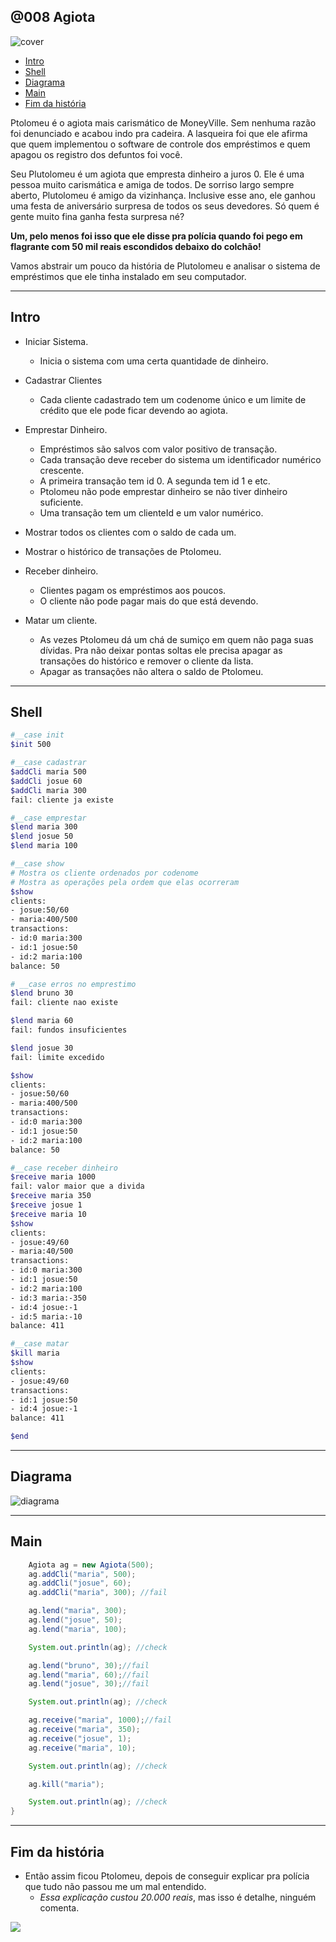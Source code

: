 ## @008 Agiota

![cover](https://raw.githubusercontent.com/qxcodepoo/arcade/master/base/008/cover.jpg)

[](toc)

- [Intro](#intro)
- [Shell](#shell)
- [Diagrama](#diagrama)
- [Main](#main)
- [Fim da história](#fim-da-história)
[](toc)

Ptolomeu é o agiota mais carismático de MoneyVille. Sem nenhuma razão foi denunciado e acabou indo pra cadeira. A lasqueira foi que ele afirma que quem implementou o software de controle dos empréstimos e quem apagou os registro dos defuntos foi você.

Seu Plutolomeu é um agiota que empresta dinheiro a juros 0. Ele é uma pessoa muito carismática e amiga de todos. De sorriso largo sempre aberto, Plutolomeu é amigo da vizinhança. Inclusive esse ano, ele ganhou uma festa de aniversário surpresa de todos os seus devedores. Só quem é gente muito fina ganha festa surpresa né?

**Um, pelo menos foi isso que ele disse pra polícia quando foi pego em flagrante com 50 mil reais escondidos debaixo do colchão!**

Vamos abstrair um pouco da história de Plutolomeu e analisar o sistema de empréstimos que ele tinha instalado em seu computador.

***

## Intro

- Iniciar Sistema.
  - Inicia o sistema com uma certa quantidade de dinheiro.

- Cadastrar Clientes
  - Cada cliente cadastrado tem um codenome único e um limite de crédito que ele pode ficar devendo ao agiota.

- Emprestar Dinheiro.
  - Empréstimos são salvos com valor positivo de transação.
  - Cada transação deve receber do sistema um identificador numérico crescente.
  - A primeira transação tem id 0. A segunda tem id 1 e etc.
  - Ptolomeu não pode emprestar dinheiro se não tiver dinheiro suficiente.
  - Uma transação tem um clienteId e um valor numérico.

- Mostrar todos os clientes com o saldo de cada um.

- Mostrar o histórico de transações de Ptolomeu.

- Receber dinheiro.
  - Clientes pagam os empréstimos aos poucos.
  - O cliente não pode pagar mais do que está devendo.

- Matar um cliente.
  - As vezes Ptolomeu dá um chá de sumiço em quem não paga suas dívidas. Pra não deixar pontas soltas ele precisa apagar as transações do histórico e remover o cliente da lista.
  - Apagar as transações não altera o saldo de Ptolomeu.

***

## Shell

```bash
#__case init
$init 500

#__case cadastrar
$addCli maria 500
$addCli josue 60
$addCli maria 300
fail: cliente ja existe

#__case emprestar
$lend maria 300
$lend josue 50
$lend maria 100

#__case show
# Mostra os cliente ordenados por codenome
# Mostra as operações pela ordem que elas ocorreram
$show
clients:
- josue:50/60
- maria:400/500
transactions:
- id:0 maria:300
- id:1 josue:50
- id:2 maria:100
balance: 50

# __case erros no emprestimo
$lend bruno 30
fail: cliente nao existe

$lend maria 60
fail: fundos insuficientes

$lend josue 30
fail: limite excedido

$show
clients:
- josue:50/60
- maria:400/500
transactions:
- id:0 maria:300
- id:1 josue:50
- id:2 maria:100
balance: 50

#__case receber dinheiro
$receive maria 1000
fail: valor maior que a divida
$receive maria 350
$receive josue 1
$receive maria 10
$show
clients:
- josue:49/60
- maria:40/500
transactions:
- id:0 maria:300
- id:1 josue:50
- id:2 maria:100
- id:3 maria:-350
- id:4 josue:-1
- id:5 maria:-10
balance: 411

#__case matar
$kill maria
$show
clients:
- josue:49/60
transactions:
- id:1 josue:50
- id:4 josue:-1
balance: 411

$end
```

***

## Diagrama
![diagrama](https://raw.githubusercontent.com/qxcodepoo/arcade/master/base/008/diagrama.png)

***

## Main
```java
    Agiota ag = new Agiota(500);
    ag.addCli("maria", 500);
    ag.addCli("josue", 60);
    ag.addCli("maria", 300); //fail

    ag.lend("maria", 300);
    ag.lend("josue", 50);
    ag.lend("maria", 100);

    System.out.println(ag); //check

    ag.lend("bruno", 30);//fail
    ag.lend("maria", 60);//fail
    ag.lend("josue", 30);//fail

    System.out.println(ag); //check

    ag.receive("maria", 1000);//fail
    ag.receive("maria", 350);
    ag.receive("josue", 1);
    ag.receive("maria", 10);

    System.out.println(ag); //check

    ag.kill("maria");

    System.out.println(ag); //check
}

```

***

## Fim da história

- Então assim ficou Ptolomeu, depois de conseguir explicar pra polícia que tudo não passou me um mal entendido. 
    - *Essa explicação custou 20.000 reais*, mas isso é detalhe, ninguém comenta.

![](https://raw.githubusercontent.com/qxcodepoo/arcade/master/base/008/ptolomeu.jpg)
